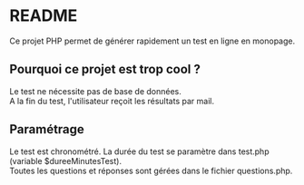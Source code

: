 # README

Ce projet PHP permet de générer rapidement un test en ligne en monopage.

## Pourquoi ce projet est trop cool ?

Le test ne nécessite pas de base de données.  
A la fin du test, l'utilisateur reçoit les résultats par mail.

## Paramétrage

Le test est chronométré. La durée du test se paramètre dans test.php (variable $dureeMinutesTest).  
Toutes les questions et réponses sont gérées dans le fichier questions.php.
